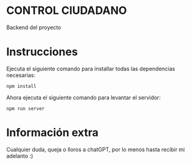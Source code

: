 # CONTROL CIUDADANO
Backend del proyecto
# Instrucciones
Ejecuta el siguiente comando para installar todas las dependencias necesarias:
```
npm install
```
Ahora ejecuta el siguiente comando para levantar el servidor:
```
npm run server
```
# Información extra
Cualquier duda, queja o lloros a chatGPT, por lo menos hasta recibir mi adelanto :)